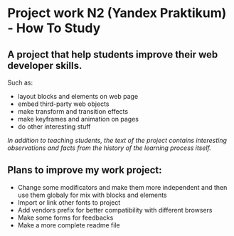 # Project work N2 (Yandex Praktikum) - How To Study

## A project that help students improve their web developer skills.
Such as:
 * layout blocks and elements on web page
 * embed third-party web objects
 * make transform and transition effects
 * make keyframes and animation on pages
 * do other interesting stuff

_In addition to teaching students, the text of the project contains interesting observations and facts from the history of the learning process itself._

## Plans to improve my work project:
 * Change some modificators and make them more independent and then use them globaly for mix with blocks and elements
 * Import or link other fonts to project
 * Add vendors prefix for better compatibility with different browsers
 * Make some forms for feedbacks
 * Make a more complete readme file
